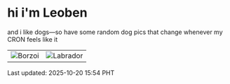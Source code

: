 # hi i'm Leoben

and i like dogs—so have some random dog pics that change whenever my CRON feels like it

|  |  |
|--------|----------|
| ![Borzoi](https://random-dog-vercel.vercel.app/api/random-borzoi?v=1760946887) | ![Labrador](https://random-dog-vercel.vercel.app/api/random-labrador?v=1760946887) |

Last updated: 2025-10-20 15:54 PHT
